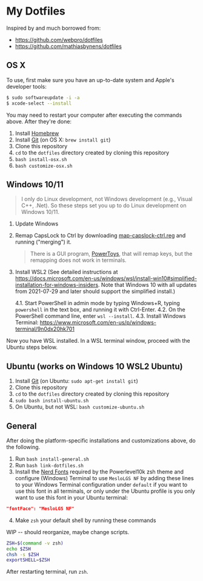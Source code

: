 # My Dotfiles

Inspired by and much borrowed from:

* https://github.com/webpro/dotfiles
* https://github.com/mathiasbynens/dotfiles


## OS X

To use, first make sure you have an up-to-date system and Apple's developer tools:

```sh
$ sudo softwareupdate -i -a
$ xcode-select --install
```

You may need to restart your computer after executing the commands above.  After they're done:

1. Install [Homebrew](http://brew.sh/)
2. Install [Git](http://git-scm.com/) (on OS X: `brew install git`)
3. Clone this repository
4. `cd` to the `dotfiles` directory created by cloning this repository
5. `bash install-osx.sh`
6. `bash customize-osx.sh`

## Windows 10/11

> I only do Linux development, not Windows development (e.g., Visual C++, .Net).  So these steps set you up to do Linux development on Windows 10/11.

1. Update Windows
2. Remap CapsLock to Ctrl by downloading [map-capslock-ctrl.reg](map-capslock-ctrl.reg) and running ("merging") it.

   > There is a GUI program, [PowerToys](https://docs.microsoft.com/en-us/windows/powertoys/), that will remap keys, but the remapping does not work in terminals.

4. Install WSL2 (See detailed instructions at https://docs.microsoft.com/en-us/windows/wsl/install-win10#simplified-installation-for-windows-insiders.  Note that Windows 10 with all updates from 2021-07-29 and later should support the simplified install.)

    4.1. Start PowerShell in admin mode by typing Windows+R, typing `powershell` in the text box, and running it with Ctrl-Enter.
    4.2. On the PowerShell command line, enter `wsl --install`.
    4.3. Install Windows Terminal: https://www.microsoft.com/en-us/p/windows-terminal/9n0dx20hk701

Now you have WSL installed.  In a WSL terminal window, proceed with the Ubuntu steps below.

## Ubuntu (works on Windows 10 WSL2 Ubuntu)

1. Install [Git](http://git-scm.com/) (on Ubuntu: `sudo apt-get install git`)
2. Clone this repository
3. `cd` to the `dotfiles` directory created by cloning this repository
4. `sudo bash install-ubuntu.sh`
5. On Ubuntu, but not WSL: `bash customize-ubuntu.sh`

## General

After doing the platform-specific installations and customizations above, do the following.

1. Run `bash install-general.sh`
2. Run `bash link-dotfiles.sh`
3. Install the [Nerd Fonts](https://github.com/romkatv/powerlevel10k#fonts) required by the Powerlevel10k zsh theme and configure (Windows) Terminal to use `MesloLGS NF` by adding these lines to your Windows Terminal configuration under `default` if you want to use this font in all terminals, or only under the Ubuntu profile is you only want to use this font in your Ubuntu terminal:


```json
"fontFace": "MesloLGS NF"
```

4. Make `zsh` your default shell by running these commands

WIP -- should reorganize, maybe change scripts.

```sh
ZSH=$(command -v zsh)
echo $ZSH
chsh -s $ZSH
exportSHELL=$ZSH
```

After restarting terminal, run `zsh`.
